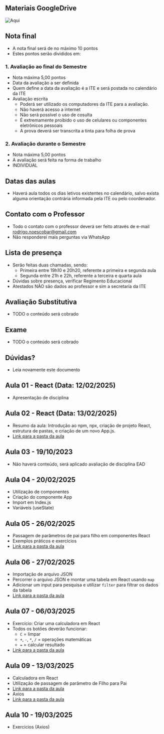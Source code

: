 ﻿## Materiais GoogleDrive
![Aqui](https://drive.google.com/drive/folders/1WwpwcB3Rvk8trij4QQiv0HA_MymY0vrs?usp=sharing)

## Nota final
- A nota final será de no máximo 10 pontos
- Estes pontos serão divididos em:

### 1. Avaliação ao final do Semestre
- Nota máxima 5,00 pontos
- Data da avaliação a ser definida
- Quem define a data da avaliação é a ITE e será postada no calendário da ITE
- Avaliação escrita
  - Poderá ser utilizado os computadores da ITE para a avaliação.
  - Não haverá acesso a internet
  - Não será possível o uso de cosulta
  - É extremamente proibido o uso de celulares ou componentes eletrônicos pessoais
  - A prova deverá ser transcrita a tinta para folha de prova


### 2. Avaliação durante o Semestre
- Nota máxima 5,00 pontos
- A avaliação será feita na forma de trabalho
- INDIVIDUAL

## Datas das aulas
- Haverá aula todos os dias letivos existentes no calendário, salvo exista alguma orientação contrária informada pela ITE ou pelo coordenador.

## Contato com o Professor
- Todo o contato com o professor deverá ser feito através de e-mail [rodrigo.noescobar@gmail.com](mailto:rodrigo.noescobar@gmail.com)
- Não responderei mais perguntas via WhatsApp

## Lista de presença
- Serão feitas duas chamadas, sendo:
    - Primeira entre 19h10 e 20h20, referente a primeira e segunda aula
    - Segunda entre 21h e 22h, referente a terceira e quarta aula
- Dúvidas sobre presença, verificar Regimento Educacional
- Atestados NÃO são dados ao professor e sim a secretaria da ITE

## Avaliação Substitutiva
- TODO o conteúdo será cobrado

## Exame
- TODO o conteúdo será cobrado

## Dúvidas?
- Leia novamente este documento

## Aula 01 - React (Data: 12/02/2025)
- Apresentação de disciplina


## Aula 02 - React (Data: 13/02/2025)
- Resumo da aula: Introdução ao npm, npx, criação de projeto React, estrutura de pastas, e criação de um novo App.js.
- [Link para a pasta da aula](./Aula02)


## Aula 03 - 19/10/2023
- Não haverá conteúdo, será aplicado avaliação de disciplina EAD

## Aula 04 - 20/02/2025
- Utilização de componentes
- Criação do componente App
- Import em Index.js
- Variáveis (useState)

## Aula 05 - 26/02/2025
- Passagem de parâmetros de pai para filho em componentes React
- Exemplos práticos e exercícios
- [Link para a pasta da aula](./Aula05)

## Aula 06 - 27/02/2025
- Importação de arquivo JSON
- Percorrer o arquivo JSON e montar uma tabela em React usando `map`
- Adicionar um input para pesquisa e utilizar `filter` para filtrar os dados da tabela
- [Link para a pasta da aula](./Aula06)

## Aula 07 - 06/03/2025
- Exercício: Criar uma calculadora em React
- Todos os botões deverão funcionar:
  - `C` = limpar
  - `+`, `-`, `*`, `/` = operações matemáticas
  - `=` = calcular resultado
- [Link para a pasta da aula](./Aula07)

## Aula 09 - 13/03/2025
- Calculadora em React
- Utilização de passagem de parâmetro de Filho para Pai
- [Link para a pasta da aula](./Aula09.md)
- Axios
- [Link para a pasta da aula](./Aula09-Axios.md)

## Aula 10 - 19/03/2025
- Exercícios (Axios)
